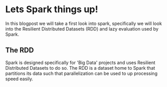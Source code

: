 # Lets Spark things up!

In this blogpost we will take a first look into spark, specifically we will look into the Resilient Distributed Datasets (RDD) and lazy evaluation used by Spark.

## The RDD
Spark is designed specifically for 'Big Data' projects and uses Resilient Distributed Datasets to do so. The RDD is a dataset home to Spark that partitions its data such that parallelization can be used to up processing speed easily.


